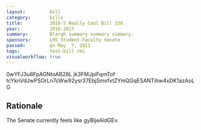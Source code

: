 ```yaml
---
layout:         bill
category:       bills
title:          2016-5 Really Cool Bill 150
year:           2016-2017
summary:        Blargh summary summary simmary.
sponsors:       LHS Student-Faculty Senate
passed:         pn May  7, 2011
tags:           test-bill rHi
visualworkflow: true
---
```



0wYFJ3u8FpAGNtoAB28L jk3FMJpiFqmTof tcYknVdJwPSOrLn7cWw92ysr37EbjSmvfxtZYmQGqESANTihw4xDK1azAoLG 




Rationale
---------
The Senate currently feels like gyBIjeAldGEv.
